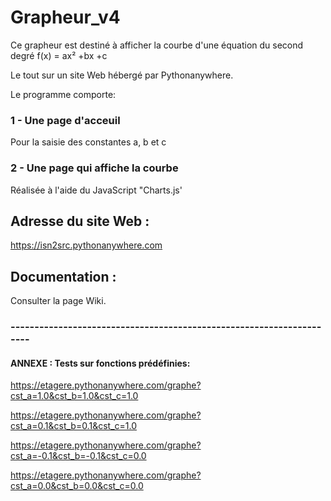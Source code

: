 # Grapheur_v4

Ce grapheur est destiné à afficher la courbe
d'une équation du second degré f(x) = ax² +bx +c

Le tout sur un site Web hébergé par Pythonanywhere.

Le programme comporte:

### 1 - Une page d'acceuil

Pour la saisie des constantes a, b et c

### 2 - Une page qui affiche la courbe

Réalisée à l'aide du JavaScript "Charts.js'

## Adresse du site Web :

https://isn2src.pythonanywhere.com


## Documentation :

Consulter la page Wiki.


### ---------------------------------------------------------------------

#### ANNEXE : Tests sur fonctions prédéfinies:

https://etagere.pythonanywhere.com/graphe?cst_a=1.0&cst_b=1.0&cst_c=1.0

https://etagere.pythonanywhere.com/graphe?cst_a=0.1&cst_b=0.1&cst_c=1.0

https://etagere.pythonanywhere.com/graphe?cst_a=-0.1&cst_b=-0.1&cst_c=0.0

https://etagere.pythonanywhere.com/graphe?cst_a=0.0&cst_b=0.0&cst_c=0.0

